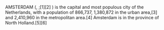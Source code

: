 AMSTERDAM (, ;[1][2] ) is the capital and most populous city of the Netherlands, with a population of 866,737, 1,380,872 in the urban area,[3] and 2,410,960 in the metropolitan area.[4] Amsterdam is in the province of North Holland.[5][6]
